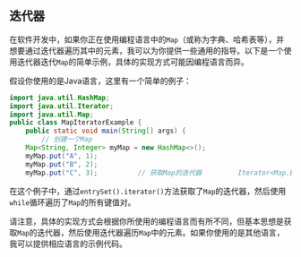 ## 迭代器

在软件开发中，如果你正在使用编程语言中的`Map`（或称为字典、哈希表等），并想要通过迭代器遍历其中的元素，我可以为你提供一些通用的指导。以下是一个使用迭代器迭代`Map`的简单示例，具体的实现方式可能因编程语言而异。

假设你使用的是Java语言，这里有一个简单的例子：

```Java
import java.util.HashMap;
import java.util.Iterator;
import java.util.Map;
public class MapIteratorExample {
	public static void main(String[] args) {
        // 创建一个Map         
	Map<String, Integer> myMap = new HashMap<>();         
	myMap.put("A", 1);         
	myMap.put("B", 2);         
	myMap.put("C", 3);          // 获取Map的迭代器         Iterator<Map.Entry<String, Integer>> iterator = myMap.entrySet().iterator();          // 使用迭代器遍历Map         while (iterator.hasNext()) {             Map.Entry<String, Integer> entry = iterator.next();             String key = entry.getKey();             Integer value = entry.getValue();             System.out.println("Key: " + key + ", Value: " + value);         }     } }
```

在这个例子中，通过`entrySet().iterator()`方法获取了`Map`的迭代器，然后使用`while`循环遍历了`Map`的所有键值对。

请注意，具体的实现方式会根据你所使用的编程语言而有所不同，但基本思想是获取`Map`的迭代器，然后使用迭代器遍历`Map`中的元素。如果你使用的是其他语言，我可以提供相应语言的示例代码。